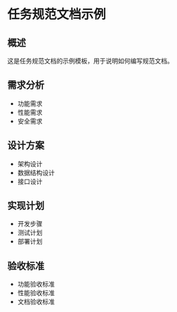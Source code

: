 # 任务规范文档示例

## 概述
这是任务规范文档的示例模板，用于说明如何编写规范文档。

## 需求分析
- 功能需求
- 性能需求
- 安全需求

## 设计方案
- 架构设计
- 数据结构设计
- 接口设计

## 实现计划
- 开发步骤
- 测试计划
- 部署计划

## 验收标准
- 功能验收标准
- 性能验收标准
- 文档验收标准
